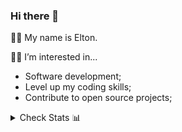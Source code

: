### Hi there 👋

👦🏻 My name is Elton. <br>

👨‍💻 I’m interested in...
  - Software development;
  - Level up my coding skills;
  - Contribute to open source projects; <br>  

<details>
  <summary>Check Stats 📊</summary>
  
![](./profile-3d-contrib/profile-south-season-animate.svg) 

</details>

